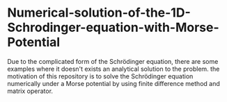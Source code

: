 # Numerical-solution-of-the-1D-Schrodinger-equation-with-Morse-Potential
Due to the complicated form of the Schrödinger equation, there are some examples where it doesn't exists an analytical solution to the problem.
the motivation of this repository is to solve the Schrödinger equation numerically under a Morse potential by using finite difference method and matrix operator.
